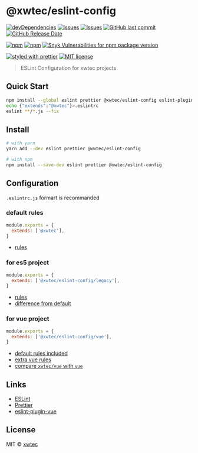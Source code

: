 # @xwtec/eslint-config

[![devDependencies](https://img.shields.io/david/dev/xwtec/eslint-config.svg?style=flat-square)](https://david-dm.org/xwtec/eslint-config)
[![Issues](http://img.shields.io/github/issues/xwtec/eslint-config.svg?style=flat-square)](https://github.com/xwtec/eslint-config/issues)
[![Issues](https://img.shields.io/github/issues-pr/xwtec/eslint-config.svg?style=flat-square)](https://github.com/xwtec/eslint-config/pulls)
[![GitHub last commit](https://img.shields.io/github/last-commit/xwtec/eslint-config.svg?style=flat-square)](https://github.com/xwtec/eslint-config/commits)
[![GitHub Release Date](https://img.shields.io/github/release-date/xwtec/eslint-config.svg?style=flat-square)](https://github.com/xwtec/eslint-config/releases)

[![npm](https://img.shields.io/npm/v/@xwtec/eslint-config.svg?style=flat-square)](https://www.npmjs.com/package/@xwtec/eslint-config)
[![npm](https://img.shields.io/npm/dt/@xwtec/eslint-config.svg?style=flat-square)](https://www.npmjs.com/package/@xwtec/eslint-config)
[![Snyk Vulnerabilities for npm package version](https://img.shields.io/snyk/vulnerabilities/npm/@xwtec/eslint-config.svg?style=flat-square)](https://snyk.io/vuln/npm:@xwtec%2Feslint-config)

[![styled with prettier](https://img.shields.io/badge/styled_with-prettier-ff69b4.svg?style=flat-square)](https://github.com/prettier/prettier)
[![MIT license](https://img.shields.io/github/license/xwtec/eslint-config.svg?style=flat-square)](http://opensource.org/licenses/MIT)

> ESLint Configuration for xwtec projects

## Quick Start

```sh
npm install --global eslint prettier @xwtec/eslint-config eslint-plugin-prettier
echo {"extends":"@xwtec"}>.eslintrc
eslint **/*.js --fix
```

## Install

```sh
# with yarn
yarn add --dev eslint prettier @xwtec/eslint-config

# with npm
npm install --save-dev eslint prettier @xwtec/eslint-config
```

## Configuration

`.eslintrc.js` formart is recommanded

### default rules

```js
module.exports = {
  extends: ['@xwtec'],
}
```

- [rules](https://github.com/xwtec/eslint-config/blob/master/docs/rules-default.md)

### for es5 project

```js
module.exports = {
  extends: ['@xwtec/eslint-config/legacy'],
}
```

- [rules](https://github.com/xwtec/eslint-config/blob/master/docs/rules-legacy.md)
- [difference from default](https://github.com/xwtec/eslint-config/blob/master/docs/compare-xwtec-legacy.md)

### for vue project

```js
module.exports = {
  extends: ['@xwtec/eslint-config/vue'],
}
```

- [default rules included](https://github.com/xwtec/eslint-config/blob/master/docs/rules-default.md)
- [extra vue rules](https://github.com/xwtec/eslint-config/blob/master/docs/rules-vue.md)
- [compare `xwtec/vue` with `vue`](https://github.com/xwtec/eslint-config/tree/master/docs/compare-vue-vue.md)

## Links

- [ESLint](https://eslint.org/)
- [Prettier](https://prettier.io/)
- [eslint-plugin-vue](https://github.com/vuejs/eslint-plugin-vue)

## License

MIT © [xwtec](https://github.com/xwtec)
